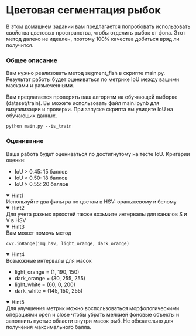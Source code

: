 # Цветовая сегментация рыбок
В этом домашнем задании вам предлагается попробовать использовать свойства цветовых пространства, чтобы отделить рыбок от фона. Этот метод далеко не идеален, поэтому 100% качества добиться вряд ли получится.
### Общее описание
Вам нужно реализовать метод segment_fish в скрипте main.py. Результат работы будет оцениваться по метрике IoU между вашими масками и размеченными.

Вам предлагается проверять ваш алгоритм на обучающей выборке (dataset/train). Вы можете использовать файл main.ipynb для визуализации и проверки.
При запуске скрипта вы увидите IoU на обучающих данных.
```console
python main.py --is_train
```

### Оценивание
Ваша работа будет оцениваться по достигнутому на тесте IoU.
Критерии оценки:

- IoU > 0.45: 15 баллов
- IoU > 0.50: 18 баллов
- IoU > 0.55: 20 баллов


<details open>
  <summary>Hint1</summary>
  Используйте два фильтра по цветам в HSV: ораньжевому и белому
</details>

<details open>
  <summary>Hint2</summary>
  Для учета разных яркостей также возьмите интервалы для каналов S и V в HSV
</details>

<details open>
  <summary>Hint3</summary>
  Вам может помочь метод

  ```console
  cv2.inRange(img_hsv, light_orange, dark_orange)
  ```
</details>

<details open>
  <summary>Hint4</summary>
  Возможные интервалы для масок

  - light_orange = (1, 190, 150)
  - dark_orange = (30, 255, 255)
  - light_white = (60, 0, 200)
  - dark_white = (145, 150, 255)
</details>

<details open>
  <summary>Hint5</summary>
  Для улучшения метрик можно воспользоваться морфологическими операциями open и close чтобы убрать мелкией фоновые объекты и заполнить пустые области внутри масок рыб. Не обязательно для получения максимального балла.
</details>
